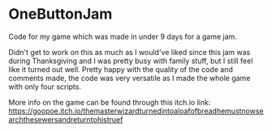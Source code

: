 # OneButtonJam

Code for my game which was made in under 9 days for a game jam. 

Didn't get to work on this as much as I would've liked since this jam was during Thanksgiving and I was pretty busy with family stuff, but I still feel like it turned out well. Pretty happy with the quality of the code and comments made, the code was very versatile as I made the whole game with only four scripts.

More info on the game can be found through this itch.io link: https://goopoe.itch.io/themasterwizardturnedintoaloafofbreadhemustnowsearchthesewersandreturntohistruef
